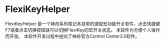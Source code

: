 # FlexiKeyHelper
FlexiKeyHelper 是一个神舟系列笔记本自带的键盘宏功能开关软件，点击快捷键F7或者点击切换按钮就可以切换FlexiKey的宏开关状态。
本软件为方便个人操作而开发。
本软件开发过程中逆向了神舟官方Control Center3.0软件。
